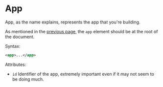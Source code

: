 # App

App, as the name explains, represents the app that you're building.

As mentioned in the [previous page](https://nahiyan.gitbook.io/ondesked/about), the `app` element should be at the root of the document.

Syntax:

```xml
<app>...</app>
```

Attributes:

- `id` Identifier of the app, extremely important even if it may not seem to be doing much.